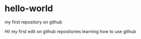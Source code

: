 # hello-world
my first repository on github

Hi!
my first edit on github repositories learning how to use github
